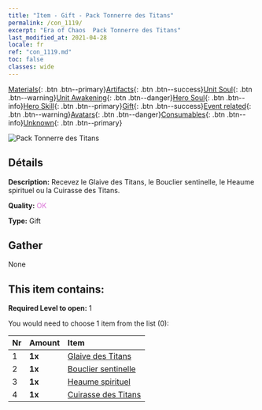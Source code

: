 ```yaml
---
title: "Item - Gift - Pack Tonnerre des Titans"
permalink: /con_1119/
excerpt: "Era of Chaos  Pack Tonnerre des Titans"
last_modified_at: 2021-04-28
locale: fr
ref: "con_1119.md"
toc: false
classes: wide
---
```

 [Materials](/ItemsFR/){: .btn .btn--primary}[Artifacts](/ItemsFR/Artifacts/){: .btn .btn--success}[Unit Soul](/ItemsFR/UnitSoul/){: .btn .btn--warning}[Unit Awakening](/ItemsFR/UnitAwakening/){: .btn .btn--danger}[Hero Soul](/ItemsFR/HeroSoul/){: .btn .btn--info}[Hero Skill](/ItemsFR/HeroSkill/){: .btn .btn--primary}[Gift](/ItemsFR/Gift/){: .btn .btn--success}[Event related](/ItemsFR/Events/){: .btn .btn--warning}[Avatars](/ItemsFR/Avatars/){: .btn .btn--danger}[Consumables](/ItemsFR/Consumables/){: .btn .btn--info}[Unknown](/ItemsFR/Unknown/){: .btn .btn--primary}

 ![Pack Tonnerre des Titans](/images/t/i_907003.png)

## Détails
 **Description:** Recevez le Glaive des Titans, le Bouclier sentinelle, le Heaume spirituel ou la Cuirasse des Titans.

 **Quality:** <span style="color: #DA70D6">OK</span>

 **Type:** Gift

## Gather

  None

## This item contains:

 **Required Level to open:** 1

 You would need to choose 1 item from the list (0):

  | Nr | Amount |     Item    |
  |:---|:-------|:------------|
  | 1 |  **1x** | [Glaive des Titans](/ItemsFR/art_156/) |  | 
  | 2 |  **1x** | [Bouclier sentinelle](/ItemsFR/art_157/) |  | 
  | 3 |  **1x** | [Heaume spirituel](/ItemsFR/art_158/) |  | 
  | 4 |  **1x** | [Cuirasse des Titans](/ItemsFR/art_159/) |  | 
